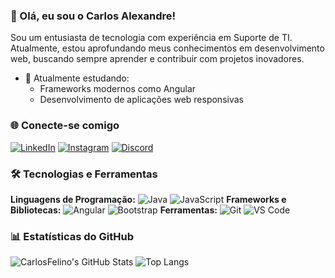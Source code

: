 ### 👋 Olá, eu sou o Carlos Alexandre!
Sou um entusiasta de tecnologia com experiência em Suporte de TI. Atualmente, estou aprofundando meus conhecimentos em desenvolvimento web, buscando sempre aprender e contribuir com projetos inovadores.
- 🌱 Atualmente estudando:
  - Frameworks modernos como Angular
  - Desenvolvimento de aplicações web responsivas

### 🌐 Conecte-se comigo
[![LinkedIn](https://img.shields.io/badge/-LinkedIn-%230077B5?style=for-the-badge&logo=linkedin&logoColor=white)](https://www.linkedin.com/in/c-alexandre)
[![Instagram](https://img.shields.io/badge/-Instagram-%23E4405F?style=for-the-badge&logo=instagram&logoColor=white)](https://instagram.com/elcarlos_felino)
[![Discord](https://img.shields.io/badge/-Discord-7289DA?style=for-the-badge&logo=discord&logoColor=white)](https://discord.gg/elcarlos_felino)

### 🛠️ Tecnologias e Ferramentas
**Linguagens de Programação:**
![Java](https://img.shields.io/badge/Java-ED8B00?style=for-the-badge&logo=java&logoColor=white)
![JavaScript](https://img.shields.io/badge/JavaScript-F7DF1E?style=for-the-badge&logo=javascript&logoColor=black)
**Frameworks e Bibliotecas:**
![Angular](https://img.shields.io/badge/Angular-DD0031?style=for-the-badge&logo=angular&logoColor=white)
![Bootstrap](https://img.shields.io/badge/Bootstrap-563D7C?style=for-the-badge&logo=bootstrap&logoColor=white)
**Ferramentas:**
![Git](https://img.shields.io/badge/Git-F05032?style=for-the-badge&logo=git&logoColor=white)
![VS Code](https://img.shields.io/badge/VS%20Code-007ACC?style=for-the-badge&logo=visual-studio-code&logoColor=white)

### 📊 Estatísticas do GitHub
![CarlosFelino's GitHub Stats](https://github-readme-stats.vercel.app/api?username=CarlosFelino&show_icons=true&theme=radical)
![Top Langs](https://github-readme-stats.vercel.app/api/top-langs/?username=CarlosFelino&layout=compact&theme=radical)

